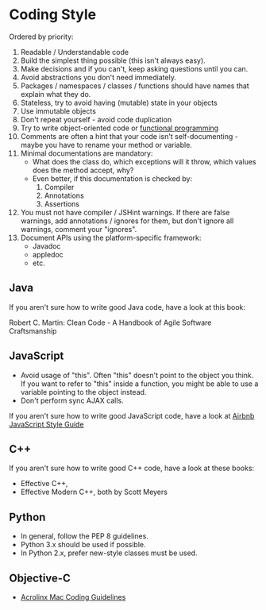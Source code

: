 # Coding Style

Ordered by priority:

1. Readable / Understandable code
2. Build the simplest thing possible (this isn't always easy).
3. Make decisions and if you can't, keep asking questions until you can.
4. Avoid abstractions you don't need immediately.
5. Packages / namespaces / classes / functions should have names that explain what they do.
6. Stateless, try to avoid having (mutable) state in your objects
7. Use immutable objects
8. Don't repeat yourself - avoid code duplication
9. Try to write object-oriented code or [functional programming](https://en.wikipedia.org/wiki/Functional_programming)
10. Comments are often a hint that your code isn't self-documenting - maybe you have to rename your method or variable.
11. Minimal documentations are mandatory:
    * What does the class do, which exceptions will it throw, which values does the method accept, why?
    * Even better, if this documentation is checked by:
        1. Compiler
        2. Annotations
        3. Assertions
12. You must not have compiler / JSHint warnings.
    If there are false warnings, add annotations / ignores for them, but don't ignore all warnings, comment your "ignores".
13. Document APIs using the platform-specific framework:
    * Javadoc
    * appledoc
    * etc.

## Java

If you aren't sure how to write good Java code, have a look at this book:

Robert C. Martin: Clean Code - A Handbook of Agile Software Craftsmanship

## JavaScript

* Avoid usage of "this". Often "this" doesn't point to the object you think.
  If you want to refer to "this" inside a function, you might be able to use a variable pointing to the object instead.
* Don't perform sync AJAX calls.

If you aren't sure how to write good JavaScript code, have a look at [Airbnb JavaScript Style Guide](https://github.com/airbnb/javascript)

## C++

If you aren't sure how to write good C++ code, have a look at these books:

* Effective C++,
* Effective Modern C++, both by Scott Meyers

## Python

* In general, follow the PEP 8 guidelines.
* Python 3.x should be used if possible.
* In Python 2.x, prefer new-style classes must be used.

## Objective-C

* [Acrolinx Mac Coding Guidelines](mac-coding-guidelines.md)
